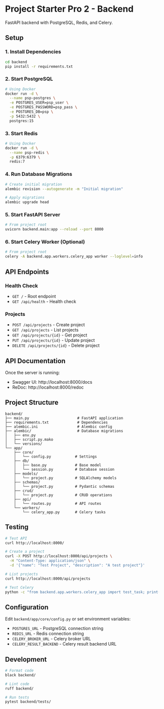 # Project Starter Pro 2 - Backend

FastAPI backend with PostgreSQL, Redis, and Celery.

## Setup

### 1. Install Dependencies

```bash
cd backend
pip install -r requirements.txt
```

### 2. Start PostgreSQL

```bash
# Using Docker
docker run -d \
  --name psp-postgres \
  -e POSTGRES_USER=psp_user \
  -e POSTGRES_PASSWORD=psp_pass \
  -e POSTGRES_DB=psp \
  -p 5432:5432 \
  postgres:15
```

### 3. Start Redis

```bash
# Using Docker
docker run -d \
  --name psp-redis \
  -p 6379:6379 \
  redis:7
```

### 4. Run Database Migrations

```bash
# Create initial migration
alembic revision --autogenerate -m "Initial migration"

# Apply migrations
alembic upgrade head
```

### 5. Start FastAPI Server

```bash
# From project root
uvicorn backend.main:app --reload --port 8000
```

### 6. Start Celery Worker (Optional)

```bash
# From project root
celery -A backend.app.workers.celery_app worker --loglevel=info
```

## API Endpoints

### Health Check
- `GET /` - Root endpoint
- `GET /api/health` - Health check

### Projects
- `POST /api/projects` - Create project
- `GET /api/projects` - List projects
- `GET /api/projects/{id}` - Get project
- `PUT /api/projects/{id}` - Update project
- `DELETE /api/projects/{id}` - Delete project

## API Documentation

Once the server is running:
- Swagger UI: http://localhost:8000/docs
- ReDoc: http://localhost:8000/redoc

## Project Structure

```
backend/
├── main.py                      # FastAPI application
├── requirements.txt             # Dependencies
├── alembic.ini                  # Alembic config
├── alembic/                     # Database migrations
│   ├── env.py
│   ├── script.py.mako
│   └── versions/
└── app/
    ├── core/
    │   └── config.py           # Settings
    ├── db/
    │   ├── base.py             # Base model
    │   └── session.py          # Database session
    ├── models/
    │   └── project.py          # SQLAlchemy models
    ├── schemas/
    │   └── project.py          # Pydantic schemas
    ├── crud/
    │   └── project.py          # CRUD operations
    ├── api/
    │   └── routes.py           # API routes
    └── workers/
        └── celery_app.py       # Celery tasks
```

## Testing

```bash
# Test API
curl http://localhost:8000/

# Create a project
curl -X POST http://localhost:8000/api/projects \
  -H "Content-Type: application/json" \
  -d '{"name": "Test Project", "description": "A test project"}'

# List projects
curl http://localhost:8000/api/projects

# Test Celery
python -c "from backend.app.workers.celery_app import test_task; print(test_task.delay().get())"
```

## Configuration

Edit `backend/app/core/config.py` or set environment variables:

- `POSTGRES_URL` - PostgreSQL connection string
- `REDIS_URL` - Redis connection string
- `CELERY_BROKER_URL` - Celery broker URL
- `CELERY_RESULT_BACKEND` - Celery result backend URL

## Development

```bash
# Format code
black backend/

# Lint code
ruff backend/

# Run tests
pytest backend/tests/
```

